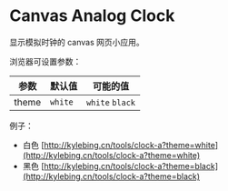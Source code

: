 # Canvas Analog Clock

显示模拟时钟的 canvas 网页小应用。


浏览器可设置参数：

| 参数    | 默认值     | 可能的值            |
|-------|---------|-----------------|
| theme | `white` | `white` `black` |

例子：
- 白色 [http://kylebing.cn/tools/clock-a?theme=white](http://kylebing.cn/tools/clock-a?theme=white)
- 黑色 [http://kylebing.cn/tools/clock-a?theme=black](http://kylebing.cn/tools/clock-a?theme=black)
